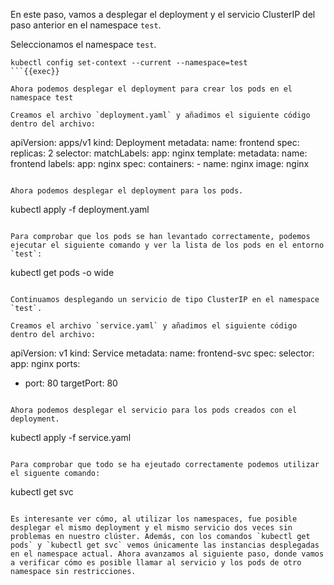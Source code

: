 En este paso, vamos a desplegar el deployment y el servicio ClusterIP del paso anterior en el namespace `test`.

Seleccionamos el namespace `test`.

```
kubectl config set-context --current --namespace=test
```{{exec}}

Ahora podemos desplegar el deployment para crear los pods en el namespace test

Creamos el archivo `deployment.yaml` y añadimos el siguiente código dentro del archivo:

```
apiVersion: apps/v1
kind: Deployment
metadata:
  name: frontend
spec:
  replicas: 2
  selector:
    matchLabels:
      app: nginx
  template:
    metadata:
      name: frontend
      labels:
        app: nginx
    spec:
      containers:
      - name: nginx
        image: nginx
```{{copy}}

Ahora podemos desplegar el deployment para los pods.

```
kubectl apply -f deployment.yaml
```{{exec}}

Para comprobar que los pods se han levantado correctamente, podemos ejecutar el siguiente comando y ver la lista de los pods en el entorno `test`:

```
kubectl get pods -o wide
```{{exec}}

Continuamos desplegando un servicio de tipo ClusterIP en el namespace `test`.

Creamos el archivo `service.yaml` y añadimos el siguiente código dentro del archivo:

```
apiVersion: v1
kind: Service
metadata:
  name: frontend-svc
spec:
  selector:
    app: nginx
  ports:
  - port: 80
    targetPort: 80
```{{copy}}

Ahora podemos desplegar el servicio para los pods creados con el deployment.

```
kubectl apply -f service.yaml
```{{exec}}

Para comprobar que todo se ha ejeutado correctamente podemos utilizar el siguente comando:

```
kubectl get svc
```{{exec}}

Es interesante ver cómo, al utilizar los namespaces, fue posible desplegar el mismo deployment y el mismo servicio dos veces sin problemas en nuestro clúster. Además, con los comandos `kubectl get pods` y `kubectl get svc` vemos únicamente las instancias desplegadas en el namespace actual. Ahora avanzamos al siguiente paso, donde vamos a verificar cómo es posible llamar al servicio y los pods de otro namespace sin restricciones.